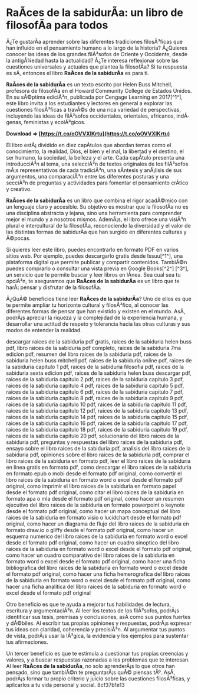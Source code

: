 # RaÃ­ces de la sabidurÃ­a: un libro de filosofÃ­a para todos
 
Â¿Te gustarÃ­a aprender sobre las diferentes tradiciones filosÃ³ficas que han influido en el pensamiento humano a lo largo de la historia? Â¿Quieres conocer las ideas de los grandes filÃ³sofos de Oriente y Occidente, desde la antigÃ¼edad hasta la actualidad? Â¿Te interesa reflexionar sobre las cuestiones universales y actuales que plantea la filosofÃ­a? Si tu respuesta es sÃ­, entonces el libro **RaÃ­ces de la sabidurÃ­a** es para ti.
 
**RaÃ­ces de la sabidurÃ­a** es un texto escrito por Helen Buss Mitchell, profesora de filosofÃ­a en el Howard Community College de Estados Unidos. En su sÃ©ptima ediciÃ³n, publicada por Cengage Learning en 2017[^1^], este libro invita a los estudiantes y lectores en general a explorar las cuestiones filosÃ³ficas a travÃ©s de una rica variedad de perspectivas, incluyendo las ideas de filÃ³sofos occidentales, orientales, africanos, indÃ­genas, feministas y ecolÃ³gicos.
 
**Download ⇒ [https://t.co/oOVVXlKrtu](https://t.co/oOVVXlKrtu)**


 
El libro estÃ¡ dividido en diez capÃ­tulos que abordan temas como el conocimiento, la realidad, Dios, el bien y el mal, la libertad y el destino, el ser humano, la sociedad, la belleza y el arte. Cada capÃ­tulo presenta una introducciÃ³n al tema, una selecciÃ³n de textos originales de los filÃ³sofos mÃ¡s representativos de cada tradiciÃ³n, una sÃ­ntesis y anÃ¡lisis de sus argumentos, una comparaciÃ³n entre las diferentes posturas y una secciÃ³n de preguntas y actividades para fomentar el pensamiento crÃ­tico y creativo.
 
**RaÃ­ces de la sabidurÃ­a** es un libro que combina el rigor acadÃ©mico con un lenguaje claro y accesible. Su objetivo es mostrar que la filosofÃ­a no es una disciplina abstracta y lejana, sino una herramienta para comprender mejor el mundo y a nosotros mismos. AdemÃ¡s, el libro ofrece una visiÃ³n plural e intercultural de la filosofÃ­a, reconociendo la diversidad y el valor de las distintas formas de sabidurÃ­a que han surgido en diferentes culturas y Ã©pocas.
 
Si quieres leer este libro, puedes encontrarlo en formato PDF en varios sitios web. Por ejemplo, puedes descargarlo gratis desde Issuu[^1^], una plataforma digital que permite publicar y compartir contenidos. TambiÃ©n puedes comprarlo o consultar una vista previa en Google Books[^2^] [^3^], un servicio que te permite buscar y leer libros en lÃ­nea. Sea cual sea tu opciÃ³n, te aseguramos que **RaÃ­ces de la sabidurÃ­a** es un libro que te harÃ¡ pensar y disfrutar de la filosofÃ­a.
  
Â¿QuÃ© beneficios tiene leer **RaÃ­ces de la sabidurÃ­a**? Uno de ellos es que te permite ampliar tu horizonte cultural y filosÃ³fico, al conocer las diferentes formas de pensar que han existido y existen en el mundo. AsÃ­, podrÃ¡s apreciar la riqueza y la complejidad de la experiencia humana, y desarrollar una actitud de respeto y tolerancia hacia las otras culturas y sus modos de entender la realidad.
 
descargar raices de la sabiduria pdf gratis,  raices de la sabiduria helen buss pdf,  libro raices de la sabiduria pdf completo,  raices de la sabiduria 7ma edicion pdf,  resumen del libro raices de la sabiduria pdf,  raices de la sabiduria helen buss mitchell pdf,  raices de la sabiduria online pdf,  raices de la sabiduria capitulo 1 pdf,  raices de la sabiduria filosofia pdf,  raices de la sabiduria sexta edicion pdf,  raices de la sabiduria helen buss descargar pdf,  raices de la sabiduria capitulo 2 pdf,  raices de la sabiduria capitulo 3 pdf,  raices de la sabiduria capitulo 4 pdf,  raices de la sabiduria capitulo 5 pdf,  raices de la sabiduria capitulo 6 pdf,  raices de la sabiduria capitulo 7 pdf,  raices de la sabiduria capitulo 8 pdf,  raices de la sabiduria capitulo 9 pdf,  raices de la sabiduria capitulo 10 pdf,  raices de la sabiduria capitulo 11 pdf,  raices de la sabiduria capitulo 12 pdf,  raices de la sabiduria capitulo 13 pdf,  raices de la sabiduria capitulo 14 pdf,  raices de la sabiduria capitulo 15 pdf,  raices de la sabiduria capitulo 16 pdf,  raices de la sabiduria capitulo 17 pdf,  raices de la sabiduria capitulo 18 pdf,  raices de la sabiduria capitulo 19 pdf,  raices de la sabiduria capitulo 20 pdf,  solucionario del libro raices de la sabiduria pdf,  preguntas y respuestas del libro raices de la sabiduria pdf,  ensayo sobre el libro raices de la sabiduria pdf,  analisis del libro raices de la sabiduria pdf,  opiniones sobre el libro raices de la sabiduria pdf,  comprar el libro raices de la sabiduria en formato pdf,  leer el libro raices de la sabiduria en linea gratis en formato pdf,  como descargar el libro raices de la sabiduria en formato epub o mobi desde el formato pdf original,  como convertir el libro raices de la sabiduria en formato word o excel desde el formato pdf original,  como imprimir el libro raices de la sabiduria en formato papel desde el formato pdf original,  como citar el libro raices de la sabiduria en formato apa o mla desde el formato pdf original,  como hacer un resumen ejecutivo del libro raices de la sabiduria en formato powerpoint o keynote desde el formato pdf original,  como hacer un mapa conceptual del libro raices de la sabiduria en formato visio o lucidchart desde el formato pdf original,  como hacer un diagrama de flujo del libro raices de la sabiduria en formato draw.io o gliffy desde el formato pdf original,  como hacer un esquema numerico del libro raices de la sabiduria en formato word o excel desde el formato pdf original,  como hacer un cuadro sinoptico del libro raices de la sabiduria en formato word o excel desde el formato pdf original,  como hacer un cuadro comparativo del libro raices de la sabiduria en formato word o excel desde el formato pdf original,  como hacer una ficha bibliografica del libro raices de la sabiduria en formato word o excel desde el formato pdf original,  como hacer una ficha hemerografica del libro raices de la sabiduria en formato word o excel desde el formato pdf original,  como hacer una ficha analitica del libro raices de la sabiduria en formato word o excel desde el formato pdf original
 
Otro beneficio es que te ayuda a mejorar tus habilidades de lectura, escritura y argumentaciÃ³n. Al leer los textos de los filÃ³sofos, podrÃ¡s identificar sus tesis, premisas y conclusiones, asÃ­ como sus puntos fuertes y dÃ©biles. Al escribir tus propias opiniones y respuestas, podrÃ¡s expresar tus ideas con claridad, coherencia y precisiÃ³n. Al argumentar tus puntos de vista, podrÃ¡s usar la lÃ³gica, la evidencia y los ejemplos para sustentar tus afirmaciones.
 
Un tercer beneficio es que te estimula a cuestionar tus propias creencias y valores, y a buscar respuestas razonadas a los problemas que te interesan. Al leer **RaÃ­ces de la sabidurÃ­a**, no solo aprenderÃ¡s lo que otros han pensado, sino que tambiÃ©n te preguntarÃ¡s quÃ© piensas tÃº. AsÃ­, podrÃ¡s formar tu propio criterio y juicio sobre las cuestiones filosÃ³ficas, y aplicarlos a tu vida personal y social.
 8cf37b1e13
 
